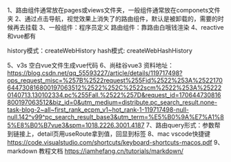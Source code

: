 1、路由组件通常放在pages或views文件夹，一般组件通常放在componets文件夹
2、通过点击导航，视觉效果上消失了的路由组件，默认是被卸载的，需要的时候再去挂载
3、一般组件：程序员定义
路由组件：靠路由白哦钱渲染
4、reactive 和vue都有

history模式：createWebHistory
hash模式: createWebHashHistory

5、v3s 空白vue文件生成vue代码
6、尚硅谷vue3 资料地址：https://blog.csdn.net/qq_55593227/article/details/119717498?ops_request_misc=%257B%2522request%255Fid%2522%253A%2522170644730816800197063512%2522%252C%2522scm%2522%253A%252220140713.130102334.pc%255Fall.%2522%257D&request_id=170644730816800197063512&biz_id=0&utm_medium=distribute.pc_search_result.none-task-blog-2~all~first_rank_ecpm_v1~hot_rank-1-119717498-null-null.142^v99^pc_search_result_base3&utm_term=%E5%B0%9A%E7%A1%85%E8%B0%B7vue3&spm=1018.2226.3001.4187
7、路由query形式：参数帮到链接上，detail页用useRoute拿到值，回显到标签
8、mac vscode快捷键 https://code.visualstudio.com/shortcuts/keyboard-shortcuts-macos.pdf
9、markdown 教程文档 https://iamhefang.cn/tutorials/markdown/